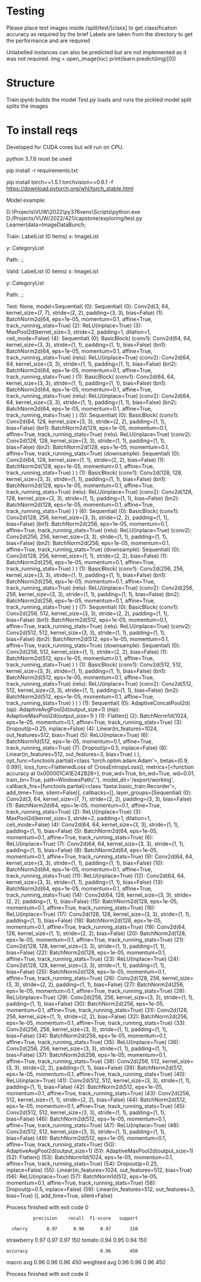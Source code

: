 # Testing
Please place test images inside /split/test/[class] to get classification accuracy as required by the brief
Labels are taken from the directory to get the performance and are required

Unlabelled instances can also be predicted but are not implemented as it was not required.
img = open_image(loc)
print(learn.predict(img)[0])

# Structure

Train.ipynb builds the model
Test.py loads and runs the pickled model
split splits the images




# To install reqs

Developed for CUDA cores but will run on CPU.

python 3.7.6 must be used

pip install -r requirements.txt

pip install torch==1.5.1 torchvision==0.6.1 -f https://download.pytorch.org/whl/torch_stable.html


Model example:

D:\Projects\VUW\2022\py376venv\Scripts\python.exe D:/Projects/VUW/2022/421/capstone/exploring/test.py
Learner(data=ImageDataBunch;

Train: LabelList (0 items)
x: ImageList

y: CategoryList

Path: .;

Valid: LabelList (0 items)
x: ImageList

y: CategoryList

Path: .;

Test: None, model=Sequential(
  (0): Sequential(
    (0): Conv2d(3, 64, kernel_size=(7, 7), stride=(2, 2), padding=(3, 3), bias=False)
    (1): BatchNorm2d(64, eps=1e-05, momentum=0.1, affine=True, track_running_stats=True)
    (2): ReLU(inplace=True)
    (3): MaxPool2d(kernel_size=3, stride=2, padding=1, dilation=1, ceil_mode=False)
    (4): Sequential(
      (0): BasicBlock(
        (conv1): Conv2d(64, 64, kernel_size=(3, 3), stride=(1, 1), padding=(1, 1), bias=False)
        (bn1): BatchNorm2d(64, eps=1e-05, momentum=0.1, affine=True, track_running_stats=True)
        (relu): ReLU(inplace=True)
        (conv2): Conv2d(64, 64, kernel_size=(3, 3), stride=(1, 1), padding=(1, 1), bias=False)
        (bn2): BatchNorm2d(64, eps=1e-05, momentum=0.1, affine=True, track_running_stats=True)
      )
      (1): BasicBlock(
        (conv1): Conv2d(64, 64, kernel_size=(3, 3), stride=(1, 1), padding=(1, 1), bias=False)
        (bn1): BatchNorm2d(64, eps=1e-05, momentum=0.1, affine=True, track_running_stats=True)
        (relu): ReLU(inplace=True)
        (conv2): Conv2d(64, 64, kernel_size=(3, 3), stride=(1, 1), padding=(1, 1), bias=False)
        (bn2): BatchNorm2d(64, eps=1e-05, momentum=0.1, affine=True, track_running_stats=True)
      )
    )
    (5): Sequential(
      (0): BasicBlock(
        (conv1): Conv2d(64, 128, kernel_size=(3, 3), stride=(2, 2), padding=(1, 1), bias=False)
        (bn1): BatchNorm2d(128, eps=1e-05, momentum=0.1, affine=True, track_running_stats=True)
        (relu): ReLU(inplace=True)
        (conv2): Conv2d(128, 128, kernel_size=(3, 3), stride=(1, 1), padding=(1, 1), bias=False)
        (bn2): BatchNorm2d(128, eps=1e-05, momentum=0.1, affine=True, track_running_stats=True)
        (downsample): Sequential(
          (0): Conv2d(64, 128, kernel_size=(1, 1), stride=(2, 2), bias=False)
          (1): BatchNorm2d(128, eps=1e-05, momentum=0.1, affine=True, track_running_stats=True)
        )
      )
      (1): BasicBlock(
        (conv1): Conv2d(128, 128, kernel_size=(3, 3), stride=(1, 1), padding=(1, 1), bias=False)
        (bn1): BatchNorm2d(128, eps=1e-05, momentum=0.1, affine=True, track_running_stats=True)
        (relu): ReLU(inplace=True)
        (conv2): Conv2d(128, 128, kernel_size=(3, 3), stride=(1, 1), padding=(1, 1), bias=False)
        (bn2): BatchNorm2d(128, eps=1e-05, momentum=0.1, affine=True, track_running_stats=True)
      )
    )
    (6): Sequential(
      (0): BasicBlock(
        (conv1): Conv2d(128, 256, kernel_size=(3, 3), stride=(2, 2), padding=(1, 1), bias=False)
        (bn1): BatchNorm2d(256, eps=1e-05, momentum=0.1, affine=True, track_running_stats=True)
        (relu): ReLU(inplace=True)
        (conv2): Conv2d(256, 256, kernel_size=(3, 3), stride=(1, 1), padding=(1, 1), bias=False)
        (bn2): BatchNorm2d(256, eps=1e-05, momentum=0.1, affine=True, track_running_stats=True)
        (downsample): Sequential(
          (0): Conv2d(128, 256, kernel_size=(1, 1), stride=(2, 2), bias=False)
          (1): BatchNorm2d(256, eps=1e-05, momentum=0.1, affine=True, track_running_stats=True)
        )
      )
      (1): BasicBlock(
        (conv1): Conv2d(256, 256, kernel_size=(3, 3), stride=(1, 1), padding=(1, 1), bias=False)
        (bn1): BatchNorm2d(256, eps=1e-05, momentum=0.1, affine=True, track_running_stats=True)
        (relu): ReLU(inplace=True)
        (conv2): Conv2d(256, 256, kernel_size=(3, 3), stride=(1, 1), padding=(1, 1), bias=False)
        (bn2): BatchNorm2d(256, eps=1e-05, momentum=0.1, affine=True, track_running_stats=True)
      )
    )
    (7): Sequential(
      (0): BasicBlock(
        (conv1): Conv2d(256, 512, kernel_size=(3, 3), stride=(2, 2), padding=(1, 1), bias=False)
        (bn1): BatchNorm2d(512, eps=1e-05, momentum=0.1, affine=True, track_running_stats=True)
        (relu): ReLU(inplace=True)
        (conv2): Conv2d(512, 512, kernel_size=(3, 3), stride=(1, 1), padding=(1, 1), bias=False)
        (bn2): BatchNorm2d(512, eps=1e-05, momentum=0.1, affine=True, track_running_stats=True)
        (downsample): Sequential(
          (0): Conv2d(256, 512, kernel_size=(1, 1), stride=(2, 2), bias=False)
          (1): BatchNorm2d(512, eps=1e-05, momentum=0.1, affine=True, track_running_stats=True)
        )
      )
      (1): BasicBlock(
        (conv1): Conv2d(512, 512, kernel_size=(3, 3), stride=(1, 1), padding=(1, 1), bias=False)
        (bn1): BatchNorm2d(512, eps=1e-05, momentum=0.1, affine=True, track_running_stats=True)
        (relu): ReLU(inplace=True)
        (conv2): Conv2d(512, 512, kernel_size=(3, 3), stride=(1, 1), padding=(1, 1), bias=False)
        (bn2): BatchNorm2d(512, eps=1e-05, momentum=0.1, affine=True, track_running_stats=True)
      )
    )
  )
  (1): Sequential(
    (0): AdaptiveConcatPool2d(
      (ap): AdaptiveAvgPool2d(output_size=1)
      (mp): AdaptiveMaxPool2d(output_size=1)
    )
    (1): Flatten()
    (2): BatchNorm1d(1024, eps=1e-05, momentum=0.1, affine=True, track_running_stats=True)
    (3): Dropout(p=0.25, inplace=False)
    (4): Linear(in_features=1024, out_features=512, bias=True)
    (5): ReLU(inplace=True)
    (6): BatchNorm1d(512, eps=1e-05, momentum=0.1, affine=True, track_running_stats=True)
    (7): Dropout(p=0.5, inplace=False)
    (8): Linear(in_features=512, out_features=3, bias=True)
  )
), opt_func=functools.partial(<class 'torch.optim.adam.Adam'>, betas=(0.9, 0.99)), loss_func=FlattenedLoss of CrossEntropyLoss(), metrics=[<function accuracy at 0x000001CA1E242828>], true_wd=True, bn_wd=True, wd=0.01, train_bn=True, path=WindowsPath('.'), model_dir='/export/working', callback_fns=[functools.partial(<class 'fastai.basic_train.Recorder'>, add_time=True, silent=False)], callbacks=[], layer_groups=[Sequential(
  (0): Conv2d(3, 64, kernel_size=(7, 7), stride=(2, 2), padding=(3, 3), bias=False)
  (1): BatchNorm2d(64, eps=1e-05, momentum=0.1, affine=True, track_running_stats=True)
  (2): ReLU(inplace=True)
  (3): MaxPool2d(kernel_size=3, stride=2, padding=1, dilation=1, ceil_mode=False)
  (4): Conv2d(64, 64, kernel_size=(3, 3), stride=(1, 1), padding=(1, 1), bias=False)
  (5): BatchNorm2d(64, eps=1e-05, momentum=0.1, affine=True, track_running_stats=True)
  (6): ReLU(inplace=True)
  (7): Conv2d(64, 64, kernel_size=(3, 3), stride=(1, 1), padding=(1, 1), bias=False)
  (8): BatchNorm2d(64, eps=1e-05, momentum=0.1, affine=True, track_running_stats=True)
  (9): Conv2d(64, 64, kernel_size=(3, 3), stride=(1, 1), padding=(1, 1), bias=False)
  (10): BatchNorm2d(64, eps=1e-05, momentum=0.1, affine=True, track_running_stats=True)
  (11): ReLU(inplace=True)
  (12): Conv2d(64, 64, kernel_size=(3, 3), stride=(1, 1), padding=(1, 1), bias=False)
  (13): BatchNorm2d(64, eps=1e-05, momentum=0.1, affine=True, track_running_stats=True)
  (14): Conv2d(64, 128, kernel_size=(3, 3), stride=(2, 2), padding=(1, 1), bias=False)
  (15): BatchNorm2d(128, eps=1e-05, momentum=0.1, affine=True, track_running_stats=True)
  (16): ReLU(inplace=True)
  (17): Conv2d(128, 128, kernel_size=(3, 3), stride=(1, 1), padding=(1, 1), bias=False)
  (18): BatchNorm2d(128, eps=1e-05, momentum=0.1, affine=True, track_running_stats=True)
  (19): Conv2d(64, 128, kernel_size=(1, 1), stride=(2, 2), bias=False)
  (20): BatchNorm2d(128, eps=1e-05, momentum=0.1, affine=True, track_running_stats=True)
  (21): Conv2d(128, 128, kernel_size=(3, 3), stride=(1, 1), padding=(1, 1), bias=False)
  (22): BatchNorm2d(128, eps=1e-05, momentum=0.1, affine=True, track_running_stats=True)
  (23): ReLU(inplace=True)
  (24): Conv2d(128, 128, kernel_size=(3, 3), stride=(1, 1), padding=(1, 1), bias=False)
  (25): BatchNorm2d(128, eps=1e-05, momentum=0.1, affine=True, track_running_stats=True)
  (26): Conv2d(128, 256, kernel_size=(3, 3), stride=(2, 2), padding=(1, 1), bias=False)
  (27): BatchNorm2d(256, eps=1e-05, momentum=0.1, affine=True, track_running_stats=True)
  (28): ReLU(inplace=True)
  (29): Conv2d(256, 256, kernel_size=(3, 3), stride=(1, 1), padding=(1, 1), bias=False)
  (30): BatchNorm2d(256, eps=1e-05, momentum=0.1, affine=True, track_running_stats=True)
  (31): Conv2d(128, 256, kernel_size=(1, 1), stride=(2, 2), bias=False)
  (32): BatchNorm2d(256, eps=1e-05, momentum=0.1, affine=True, track_running_stats=True)
  (33): Conv2d(256, 256, kernel_size=(3, 3), stride=(1, 1), padding=(1, 1), bias=False)
  (34): BatchNorm2d(256, eps=1e-05, momentum=0.1, affine=True, track_running_stats=True)
  (35): ReLU(inplace=True)
  (36): Conv2d(256, 256, kernel_size=(3, 3), stride=(1, 1), padding=(1, 1), bias=False)
  (37): BatchNorm2d(256, eps=1e-05, momentum=0.1, affine=True, track_running_stats=True)
  (38): Conv2d(256, 512, kernel_size=(3, 3), stride=(2, 2), padding=(1, 1), bias=False)
  (39): BatchNorm2d(512, eps=1e-05, momentum=0.1, affine=True, track_running_stats=True)
  (40): ReLU(inplace=True)
  (41): Conv2d(512, 512, kernel_size=(3, 3), stride=(1, 1), padding=(1, 1), bias=False)
  (42): BatchNorm2d(512, eps=1e-05, momentum=0.1, affine=True, track_running_stats=True)
  (43): Conv2d(256, 512, kernel_size=(1, 1), stride=(2, 2), bias=False)
  (44): BatchNorm2d(512, eps=1e-05, momentum=0.1, affine=True, track_running_stats=True)
  (45): Conv2d(512, 512, kernel_size=(3, 3), stride=(1, 1), padding=(1, 1), bias=False)
  (46): BatchNorm2d(512, eps=1e-05, momentum=0.1, affine=True, track_running_stats=True)
  (47): ReLU(inplace=True)
  (48): Conv2d(512, 512, kernel_size=(3, 3), stride=(1, 1), padding=(1, 1), bias=False)
  (49): BatchNorm2d(512, eps=1e-05, momentum=0.1, affine=True, track_running_stats=True)
  (50): AdaptiveAvgPool2d(output_size=1)
  (51): AdaptiveMaxPool2d(output_size=1)
  (52): Flatten()
  (53): BatchNorm1d(1024, eps=1e-05, momentum=0.1, affine=True, track_running_stats=True)
  (54): Dropout(p=0.25, inplace=False)
  (55): Linear(in_features=1024, out_features=512, bias=True)
  (56): ReLU(inplace=True)
  (57): BatchNorm1d(512, eps=1e-05, momentum=0.1, affine=True, track_running_stats=True)
  (58): Dropout(p=0.5, inplace=False)
  (59): Linear(in_features=512, out_features=3, bias=True)
)], add_time=True, silent=False)

Process finished with exit code 0

              precision    recall  f1-score   support

      cherry       0.97      0.96      0.97       150
  strawberry       0.97      0.97      0.97       150
      tomato       0.94      0.95      0.94       150

    accuracy                           0.96       450
   macro avg       0.96      0.96      0.96       450
weighted avg       0.96      0.96      0.96       450


Process finished with exit code 0
